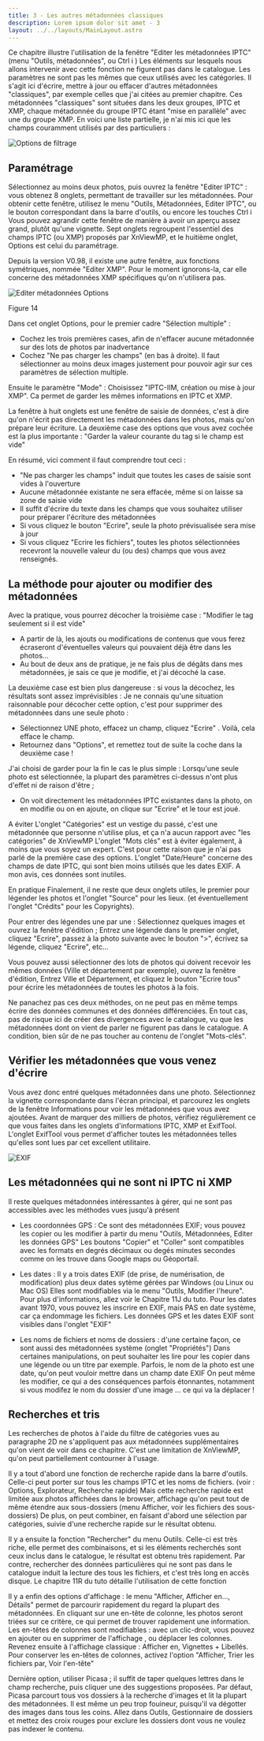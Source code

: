 ```yaml
---
title: 3 - Les autres métadonnées classiques
description: Lorem ipsum dolor sit amet - 3
layout: ../../layouts/MainLayout.astro
---
```


Ce chapitre illustre l'utilisation de la fenêtre "Editer les métadonnées IPTC" (menu "Outils, métadonnées", ou Ctrl i )
Les éléments sur lesquels nous allons intervenir avec cette fonction ne figurent pas dans le catalogue.
 Les paramètres ne sont pas les mêmes que ceux utilisés avec les catégories.
Il s'agit ici d'écrire, mettre à jour ou effacer d'autres métadonnées "classiques", par exemple celles que j'ai citées au premier chapitre.
Ces métadonnées "classiques" sont situées dans les deux groupes, IPTC et XMP, chaque métadonnée du groupe IPTC étant "mise en parallèle" avec une du groupe XMP.
En voici une liste partielle, je n'ai mis ici que les champs couramment utilisés par des particuliers :

![Options de filtrage](/public/catalogage/xnvmp13.png)

## Paramétrage

Sélectionnez au moins deux photos, puis ouvrez la fenêtre "Editer IPTC" : vous obtenez 8 onglets, permettant de travailler sur les métadonnées.
Pour obtenir cette fenêtre, utilisez le menu "Outils, Métadonnées, Editer IPTC", ou le bouton correspondant dans la barre d'outils, ou encore les touches Ctrl i
Vous pouvez agrandir cette fenêtre de manière à avoir un aperçu assez grand, plutôt qu'une vignette.
Sept onglets regroupent l'essentiel des champs IPTC (ou XMP) proposés par XnViewMP, et le huitième onglet, Options est celui du paramétrage.

Depuis la version V0.98, il existe une autre fenêtre, aux fonctions symétriques, nommée "Editer XMP".
Pour le moment ignorons-la, car elle concerne des métadonnées XMP spécifiques qu'on n'utilisera pas.

![Editer métadonnées Options](/public/catalogage/xnvmp02.png)

Figure 14

Dans cet onglet Options, pour le premier cadre "Sélection multiple" :
 - Cochez les trois premières cases, afin de n'effacer aucune métadonnée sur des lots de photos par inadvertance
 - Cochez "Ne pas charger les champs" (en bas à droite).
 Il faut sélectionner au moins deux images justement pour pouvoir agir sur ces paramètres de sélection multiple.

 Ensuite le paramètre "Mode" : Choisissez "IPTC-IIM, création ou mise à jour XMP". Ca permet de garder les mêmes informations en IPTC et XMP.

La fenêtre à huit onglets est une fenêtre de saisie de données, c'est à dire qu'on n'écrit pas directement les métadonnées dans les photos, mais qu'on prépare leur écriture.
La deuxième case des options que vous avez cochée est la plus importante : "Garder la valeur courante du tag si le champ est vide"

En résumé, vici comment il faut comprendre tout ceci :
- "Ne pas charger les champs" induit que toutes les cases de saisie sont vides à l'ouverture
- Aucune métadonnée existante ne sera effacée, même si on laisse sa zone de saisie vide
- Il suffit d'écrire du texte dans les champs que vous souhaitez utiliser pour préparer l'écriture des métadonnées
- Si vous cliquez le bouton "Ecrire", seule la photo prévisualisée sera mise à jour
- Si vous cliquez "Ecrire les fichiers", toutes les photos sélectionnées recevront la nouvelle valeur du (ou des) champs que vous avez renseignés.

## La méthode pour ajouter ou modifier des métadonnées

Avec la pratique, vous pourrez décocher la troisième case : "Modifier le tag seulement si il est vide"
- A partir de là, les ajouts ou modifications de contenus que vous ferez écraseront d'éventuelles valeurs qui pouvaient déjà être dans les photos...
- Au bout de deux ans de pratique, je ne fais plus de dégâts dans mes métadonnées, je sais ce que je modifie, et j'ai décoché la case.

La deuxième case est bien plus dangereuse : si vous la décochez, les résultats sont assez imprévisibles :
Je ne connais qu'une situation raisonnable pour décocher cette option, c'est pour supprimer des métadonnées dans une seule photo :
- Sélectionnez UNE photo, effacez un champ, cliquez "Ecrire" . Voilà, cela efface le champ.
- Retournez dans "Options", et remettez tout de suite la coche dans la deuxième case !

J'ai choisi de garder pour la fin le cas le plus simple :
Lorsqu'une seule photo est sélectionnée, la plupart des paramètres ci-dessus n'ont plus d'effet ni de raison d'être ;
- On voit directement les métadonnées IPTC existantes dans la photo, on en modifie ou on en ajoute, on clique sur "Ecrire" et le tour est joué.

 A éviter
L'onglet "Catégories" est un vestige du passé, c'est une métadonnée que personne n'utilise plus, et ça n'a aucun rapport avec "les catégories" de XnViewMP
L'onglet "Mots clés" est à éviter également, à moins que vous soyez un expert. C'est pour cette raison que je n'ai pas parlé de la première case des options.
L'onglet "Date/Heure" concerne des champs de date IPTC, qui sont bien moins utilisés que les dates EXIF. A mon avis, ces données sont inutiles.

En pratique
Finalement, il ne reste que deux onglets utiles, le premier pour légender les photos et l'onglet "Source" pour les lieux. (et éventuellement l'onglet "Crédits" pour les Copyrights).

 Pour entrer des légendes une par une : Sélectionnez quelques images et ouvrez la fenêtre d'édition ;
Entrez une légende dans le premier onglet, cliquez "Ecrire", passez à la photo suivante avec le bouton ">", écrivez sa légende, cliquez "Ecrire", etc...

 Vous pouvez aussi sélectionner des lots de photos qui doivent recevoir les mêmes données (Ville et département par exemple), ouvrez la fenêtre d'édition,
Entrez Ville et Département, et cliquez le bouton "Ecrire tous" pour écrire les métadonnées de toutes les photos à la fois.

Ne panachez pas ces deux méthodes, on ne peut pas en même temps écrire des données communes et des données différenciées.
En tout cas, pas de risque ici de créer des divergences avec le catalogue, vu que les métadonnées dont on vient de parler ne figurent pas dans le catalogue.
A condition, bien sûr de ne pas toucher au contenu de l'onglet "Mots-clés".

## Vérifier les métadonnées que vous venez d'écrire

Vous avez donc entré quelques métadonnées dans une photo.
Sélectionnez la vignette correspondante dans l'écran principal, et parcourez les onglets de la fenêtre Informations pour voir les métadonnées que vous avez ajoutées.
 Avant de marquer des milliers de photos, vérifiez régulièrement ce que vous faites dans les onglets d'informations IPTC, XMP et ExifTool.
L'onglet ExifTool vous permet d'afficher toutes les métadonnées telles qu'elles sont lues par cet excellent utilitaire.

![EXIF](/public/catalogage/xnvmp12.png)

## Les métadonnées qui ne sont ni IPTC ni XMP

Il reste quelques métadonnées intéressantes à gérer, qui ne sont pas accessibles avec les méthodes vues jusqu'à présent

- Les coordonnées GPS : Ce sont des métadonnées EXIF; vous pouvez les copier ou les modifier à partir du menu "Outils, Métadonnées, Editer les données GPS"
Les boutons "Copier" et "Coller" sont compatibles avec les formats en degrés décimaux ou degés minutes secondes comme on les trouve dans Google maps ou Géoportail.

- Les dates : Il y a trois dates EXIF (de prise, de numérisation, de modification) plus deux dates sytème gérées par Windows (ou Linux ou Mac OS)
Elles sont modifiables via le menu "Outils, Modifier l'heure". Pour plus d'informations, allez voir le Chapitre 11J du tuto.
Pour les dates avant 1970, vous pouvez les inscrire en EXIF, mais PAS en date système, car ça endommage les fichiers.
Les données GPS et les dates EXIF sont visibles dans l'onglet "EXIF"

- Les noms de fichiers et noms de dossiers : d'une certaine façon, ce sont aussi des métadonnées système (onglet "Propriétés")
Dans certaines manipulations, on peut souhaiter les lire pour les copier dans une légende ou un titre par exemple.
Parfois, le nom de la photo est une date, qu'on peut vouloir mettre dans un champ date EXIF
On peut même les modifier, ce qui a des conséquences parfois étonnantes, notamment si vous modifez le nom du dossier d'une image ... ce qui va la déplacer !

## Recherches et tris

Les recherches de photos à l'aide du filtre de catégories vues au paragraphe 2D ne s'appliquent pas aux métadonnées supplémentaires qu'on vient de voir dans ce chapitre.
C'est une limitation de XnViewMP, qu'on peut partiellement contourner à l'usage.

 Il y a tout d'abord une fonction de recherche rapide dans la barre d'outils. Celle-ci peut porter sur tous les champs IPTC et les noms de fichiers. (voir : Options, Explorateur, Recherche rapide)
Mais cette recherche rapide est limitée aux photos affichées dans le browser, affichage qu'on peut tout de même étendre aux sous-dossiers (menu Afficher, voir les fichiers des sous-dossiers)
De plus, on peut combiner, en faisant d'abord une sélection par catégories, suivie d'une recherche rapide sur le résultat obtenu.

 Il y a ensuite la fonction "Rechercher" du menu Outils.
Celle-ci est très riche, elle permet des combinaisons, et si les éléments recherchés sont ceux inclus dans le catalogue, le résultat est obtenu très rapidement.
Par contre, rechercher des données particulières qui ne sont pas dans le catalogue induit la lecture des tous les fichiers, et c'est très long en accès disque.
Le chapitre 11R du tuto détaille l'utilisation de cette fonction

 Il y a enfin des options d'affichage : le menu "Afficher, Afficher en..., Détails" permet de parcourir rapidement du regard la plupart des métadonnées.
En cliquant sur une en-tête de colonne, les photos seront triées sur ce critère, ce qui permet de trouver rapidement une information.
Les en-têtes de colonnes sont modifiables : avec un clic-droit, vous pouvez en ajouter ou en supprimer de l'affichage , ou déplacer les colonnes.
Revenez ensuite à l'affichage classique : Afficher en, Vignettes + Libellés.
Pour conserver les en-têtes de colonnes, activez l'option "Afficher, Trier les fichiers par, Voir l'en-tête"

 Dernière option, utiliser Picasa ; il suffit de taper quelques lettres dans le champ recherche, puis cliquer une des suggestions proposées.
Par défaut, Picasa parcourt tous vos dossiers à la recherche d'images et lit la plupart des métadonnées. Il est même un peu trop fouineur, puisqu'il va dégotter des images dans tous les coins.
Allez dans Outils, Gestionnaire de dossiers et mettez des croix rouges pour exclure les dossiers dont vous ne voulez pas indexer le contenu.
